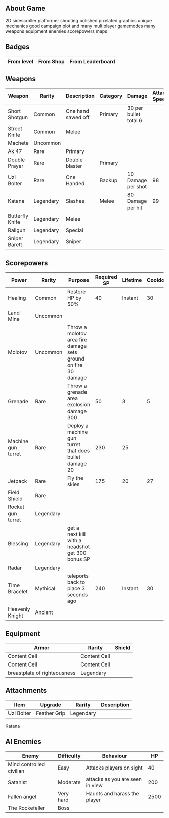 ## About Game
2D sidescroller platformer shooting polished
pixelated graphics unique mechanics good campaign
plot and many multiplayer gamemodes many weapons
equipment enemies scorepowers maps

## Badges 

From level | From Shop | From Leaderboard 
------------- | ------------- | ------------- 


## Weapons

Weapon | Rarity | Description | Category | Damage | Attack Speed | Mobility | Capacity | Shotgun 
------------- | ------------- | ------------- | ------------- | ------------- | ------------- | ------------- | ------------- | -------------
Short Shotgun | Common | One hand sawed off | Primary | 30 per bullet total 6 | 
Street Knife | Common | Melee
Machete | Uncommon
Ak 47 | Rare | Primary
Double Prayer | Rare | Double blaster | Primary | 
Uzi Bolter  | Rare | One Handed  | Backup | 10 Damage per shot | 98 | 70
Katana  | Legendary | Slashes | Melee | 80 Damage per hit | 99 | 85
Butterfly Knife | Legendary | Melee
Railgun | Legendary | Special
Sniper Barett | Legendary | Sniper

## Scorepowers

Power  | Rarity | Purpose | Required SP | Lifetime | Cooldown | Cost
------------- | ------------- | ------------- | ------------- | ------------- | ------------- | -------------
Healing | Common | Restore HP by 50% | 40 | Instant | 30 
Land Mine | Uncommon
Molotov | Uncommon | Throw a molotov area fire damage sets ground on fire 30 damage
Grenade  | Rare | Throw a grenade area exolosion damage 300 | 50 | 3 | 5
Machine gun turret | Rare | Deploy a machine gun turret that does bullet damage 20 | 230 | 25 
Jetpack | Rare | Fly the skies | 175 | 20 | 27 
Field Shield | Rare 
Rocket gun turret | Legendary
Blessing | Legendary | get a next kill with a headshot get 300 bonus SP 
Radar | Legendary 
Time Bracelet | Mythical | teleports back to place 3 seconds ago | 240 | Instant | 30
Heavenly Knight | Ancient

## Equipment

Armor  | Rarity | Shield
------------- | ------------- | -------------
Content Cell  | Content Cell
Content Cell  | Content Cell
breastplate of righteousness | Legendary

## Attachments

Item | Upgrade | Rarity | Description
------------- | ------------- | ------------- | -------------
Uzi Bolter | Feather Grip | Legendary | 
Katana 


## AI Enemies 

Enemy | Difficulty | Behaviour | HP 
------------- | ------------- | ------------- | -------------
Mind controlled civilian | Easy | Attacks players on sight | 40
Satanist | Moderate | attacks as you are seen in view | 200
Fallen angel | Very hard | Haunts and harass the player | 2500
The Rockefeller | Boss
